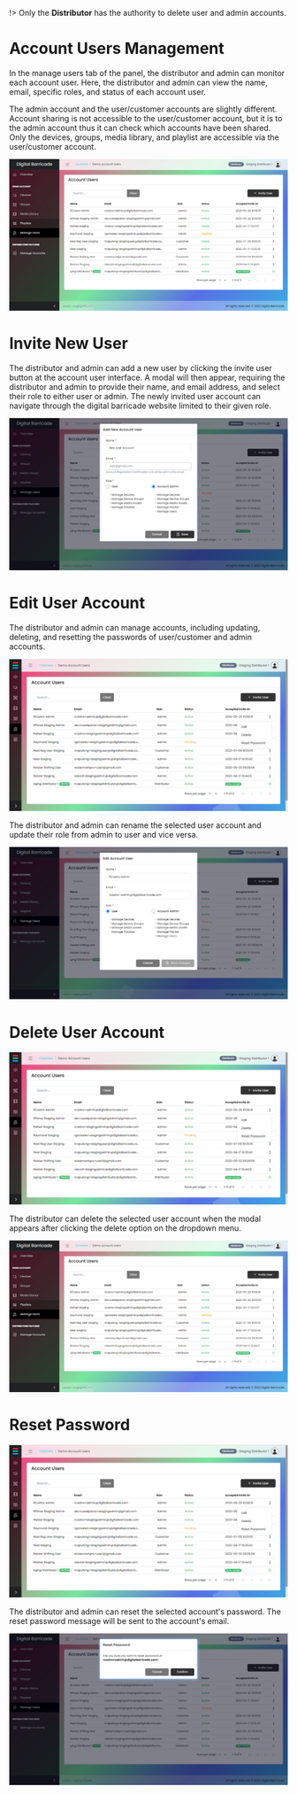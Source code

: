 !> Only the **Distributor** has the authority to delete user and admin accounts.

# Account Users Management

<div class="description">

In the manage users tab of the panel, the distributor and admin can monitor each account user. Here, the distributor and admin can view the name, email, specific roles, and status of each account user.

The admin account and the user/customer accounts are slightly different. Account sharing is not accessible to the user/customer account, but it is to the admin account thus it can check which accounts have been shared. Only the devices, groups, media library, and playlist are accessible via the user/customer account.

![user_list](/images/distributor/manageUsers/manageUsers.png ":size=100%")

</div>

# Invite New User

<div class="description">

The distributor and admin can add a new user by clicking the invite user button at the account user interface. A modal will then appear, requiring the distributor and admin to provide their name, and email address, and select their role to either user or admin. The newly invited user account can navigate through the digital barricade website limited to their given role.

![user_invite](/images/distributor/manageUsers/manageUsersAdd.png ":size=100%")

</div>

# Edit User Account

<div class="description">

The distributor and admin can manage accounts, including updating, deleting, and resetting the passwords of user/customer and admin accounts.

![user_edit](/images/distributor/manageUsers/manageUsersEdit.png ":size=100%")

</div>
<div class="description">

The distributor and admin can rename the selected user account and update their role from admin to user and vice versa.

![user_edit](/images/distributor/manageUsers/manageUsersEditModal.png ":size=100%")

</div>

# Delete User Account

<div class="description">

![user_delete](/images/distributor/manageUsers/manageUsersDelete.png ":size=100%")

</div>

The distributor can delete the selected user account when the modal appears after clicking the delete option on the dropdown menu.

![manage_user](/images/distributor/manageUsers/manageUsers.png ":size=100%")

</div>

# Reset Password

<div class="description">

![user_reset](/images/distributor/manageUsers/manageUsersReset.png ":size=100%")

</div>

<div class="description">

The distributor and admin can reset the selected account's password. The reset password message will be sent to the account's email.

![user_reset](/images/distributor/manageUsers/manageUsersResetModal.png ":size=100%")

</div>
